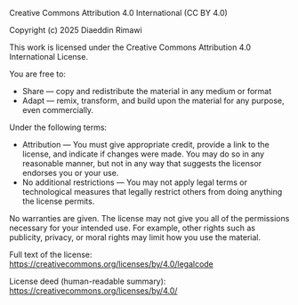 Creative Commons Attribution 4.0 International (CC BY 4.0)

Copyright (c) 2025 Diaeddin Rimawi

This work is licensed under the Creative Commons Attribution 4.0 International License.

You are free to:
  - Share — copy and redistribute the material in any medium or format
  - Adapt — remix, transform, and build upon the material for any purpose, even commercially.

Under the following terms:
  - Attribution — You must give appropriate credit, provide a link to the license, and indicate if changes were made. You may do so in any reasonable manner, but not in any way that suggests the licensor endorses you or your use.
  - No additional restrictions — You may not apply legal terms or technological measures that legally restrict others from doing anything the license permits.

No warranties are given. The license may not give you all of the permissions necessary for your intended use. For example, other rights such as publicity, privacy, or moral rights may limit how you use the material.

Full text of the license:
https://creativecommons.org/licenses/by/4.0/legalcode

License deed (human-readable summary):
https://creativecommons.org/licenses/by/4.0/
